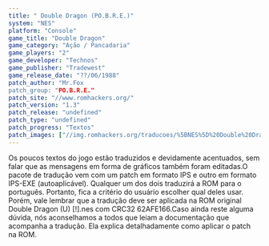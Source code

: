 ```yaml
---
title: " Double Dragon (PO.B.R.E.)"
system: "NES"
platform: "Console"
game_title: "Double Dragon"
game_category: "Ação / Pancadaria"
game_players: "2"
game_developer: "Technos"
game_publisher: "Tradewest"
game_release_date: "??/06/1988"
patch_author: "Mr.Fox
patch_group: "PO.B.R.E."
patch_site: "//www.romhackers.org/"
patch_version: "1.3"
patch_release: "undefined"
patch_type: "undefined"
patch_progress: "Textos"
patch_images: ["//img.romhackers.org/traducoes/%5BNES%5D%20Double%20Dragon%20-%20POBRE%20-%201.png","//img.romhackers.org/traducoes/%5BNES%5D%20Double%20Dragon%20-%20POBRE%20-%202.png","//img.romhackers.org/traducoes/%5BNES%5D%20Double%20Dragon%20-%20POBRE%20-%203.png"]
---
```

Os poucos textos do jogo estão traduzidos e devidamente acentuados, sem falar que as mensagens em forma de gráficos também foram editadas.O pacote de tradução vem com um patch em formato IPS e outro em formato IPS-EXE (autoaplicável). Qualquer um dos dois traduzirá a ROM para o português. Portanto, fica a critério do usuário escolher qual deles usar. Porém, vale lembrar que a tradução deve ser aplicada na ROM original Double Dragon (U) [!].nes com CRC32 62AFE166.Caso ainda reste alguma dúvida, nós aconselhamos a todos que leiam a documentação que acompanha a tradução. Ela explica detalhadamente como aplicar o patch na ROM.